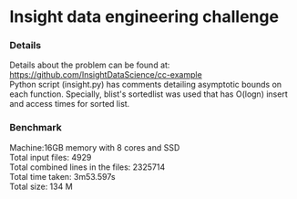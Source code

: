 # Insight data engineering challenge 
### Details
Details about the problem can be found at:<br />
https://github.com/InsightDataScience/cc-example <br />
Python script (insight.py) has comments detailing asymptotic bounds on each function. Specially, blist's sortedlist was used that has O(logn) insert and access times for sorted list.

### Benchmark

Machine:16GB memory with 8 cores and SSD <br />
Total input files: 4929<br />
Total combined lines in the files: 2325714<br />
Total time taken: 3m53.597s<br />
Total size: 134 M
